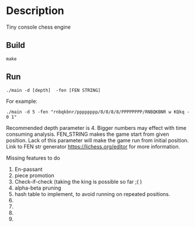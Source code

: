 # Description
Tiny console chess engine

## Build 
    make

## Run 
    ./main -d [depth]  -fen [FEN STRING]
                
For example:
    
    ./main -d 5 -fen "rnbqkbnr/pppppppp/8/8/8/8/PPPPPPPP/RNBQKBNR w KQkq - 0 1"
               
Recommended depth parameter is 4. Bigger numbers may effect with time consuming analysis.
FEN_STRING makes the game start from given position. Lack of this parameter will make the game run from initial position.
Link to FEN str generator https://lichess.org/editor for more information.


Missing features to do 
1. En-passant
2. piece promotion
3. Check-if-check (taking the king is possible so far ;( )
4. alpha-beta pruning
5. hash table to implement, to avoid running on repeated positions.
6.
7.
8.
9.

